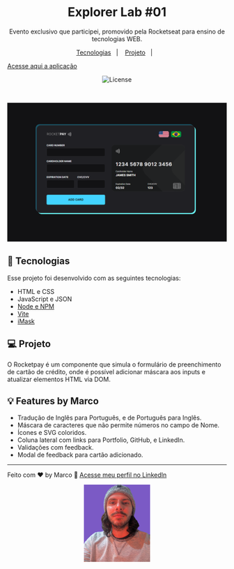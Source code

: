 <h1 align="center"> Explorer Lab #01 </h1>

<p align="center">
Evento exclusivo que participei, promovido pela Rocketseat para ensino de tecnologias WEB.
</p>

<p align="center">
  <a href="#-tecnologias">Tecnologias</a>&nbsp;&nbsp;&nbsp;|&nbsp;&nbsp;&nbsp;
  <a href="#-projeto">Projeto</a>&nbsp;&nbsp;&nbsp;|&nbsp;&nbsp;&nbsp;
</p>

  [Acesse aqui a aplicação](https://rocketseat-creditcard.vercel.app/) 

<p align="center">
  <img alt="License" src="https://img.shields.io/static/v1?label=license&message=MIT&color=49AA26&labelColor=000000">
</p>

<br>

<p align="center">
  <img alt="rocketpay" src="./public/project1.png">

## 🚀 Tecnologias

Esse projeto foi desenvolvido com as seguintes tecnologias:

- HTML e CSS
- JavaScript e JSON
- [Node e NPM](https://nodejs.org/)
- [Vite](https://vitejs.dev/)
- [iMask](https://imask.js.org)

## 💻 Projeto

O Rocketpay é um componente que simula o formulário de preenchimento de cartão de crédito, onde é possível adicionar máscara aos inputs e atualizar elementos HTML via DOM.

## 💡 Features by Marco

- Tradução de Inglês para Português, e de Português para Inglês.
- Máscara de caracteres que não permite números no campo de Nome.
- Ícones e SVG coloridos.
- Coluna lateral com links para Portfolio, GitHub, e LinkedIn.
- Validações com feedback.
- Modal de feedback para cartão adicionado.

---

Feito com ♥ by Marco :wave: [Acesse meu perfil no LinkedIn](https://www.linkedin.com/in/marco-antonio-faquim-3645ab194/)

<a href="https://www.linkedin.com/in/marco-antonio-faquim-3645ab194/" target="_blank">
<p align="center">
  <img alt="rocketpay" src=".github/profile.png"
  width="30%">
</p>
</a>
